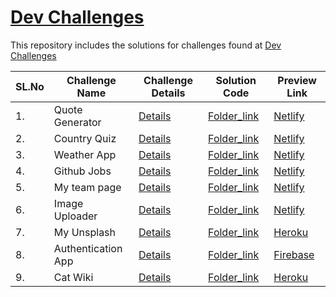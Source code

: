 # [Dev Challenges](https://github.com/guarmo/Eye-for-UI) 

This repository includes the solutions for challenges found at [Dev Challenges](https://devchallenges.io/) 

| SL.No | Challenge Name                                     | Challenge Details                     | Solution Code                         | Preview Link
| ----- | -------------------------------------------------- | ------------------------------------- | ------------------------------------- | ----------------------------------- | 
| 1.    | Quote Generator                                | [Details](https://devchallenges.io/challenges/8Y3J4ucAMQpSnYTwwWW8)     | [Folder_link](https://github.com/guarmo/DevChallenges/tree/main/QuoteGenerator) | [Netlify](https://distracted-wozniak-3c4af6.netlify.app/)   |
| 2.    | Country Quiz                               | [Details](https://devchallenges.io/challenges/Bu3G2irnaXmfwQ8sZkw8)     | [Folder_link](https://github.com/guarmo/DevChallenges/tree/main/CountryQuiz) | [Netlify](https://admiring-mestorf-b58907.netlify.app/)   |
| 3.    | Weather App                              | [Details](https://devchallenges.io/challenges/mM1UIenRhK808W8qmLWv)     | [Folder_link](https://github.com/guarmo/DevChallenges/tree/main/WeatherApp) | [Netlify](https://vigorous-gates-448415.netlify.app/)   |
| 4.    | Github Jobs                              | [Details](https://devchallenges.io/challenges/TtUjDt19eIHxNQ4n5jps)     | [Folder_link](https://github.com/guarmo/DevChallenges/tree/main/github-jobs) | [Netlify](https://musing-wescoff-5c1ed2.netlify.app/)   |
| 5.    | My team page                              | [Details](https://devchallenges.io/challenges/hhmesazsqgKXrTkYkt0U)     | [Folder_link](https://github.com/guarmo/100-days-of-code/tree/master/Day64-My-team-page) | [Netlify](https://goofy-bhabha-119907.netlify.app/)   |
| 6.    | Image Uploader                             | [Details](https://devchallenges.io/challenges/O2iGT9yBd6xZBrOcVirx)     | [Folder_link](https://github.com/guarmo/DevChallenges/tree/main/image-uploader) | [Netlify](https://hardcore-shirley-3a9287.netlify.app/)   |
| 7.    | My Unsplash                            | [Details](https://devchallenges.io/challenges/rYyhwJAxMfES5jNQ9YsP)     | [Folder_link](https://github.com/guarmo/DevChallenges/tree/main/my-unsplash) | [Heroku](https://secret-badlands-45247.herokuapp.com/)   |
| 8.    | Authentication App                            | [Details](https://devchallenges.io/challenges/N1fvBjQfhlkctmwj1tnw)     | [Folder_link](https://github.com/guarmo/DevChallenges/tree/main/Auth-app) | [Firebase](https://auth-app-ddcb3.firebaseapp.com)   |
| 9.    | Cat Wiki                          | [Details](https://devchallenges.io/challenges/f4NJ53rcfgrP6sBMD2jt)     | [Folder_link](https://github.com/guarmo/DevChallenges/tree/main/Cat%20Wiki) | [Heroku](https://thawing-castle-60386.herokuapp.com/)   |



